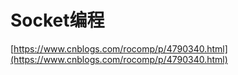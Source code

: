 # Socket编程 #

[https://www.cnblogs.com/rocomp/p/4790340.html](https://www.cnblogs.com/rocomp/p/4790340.html)
